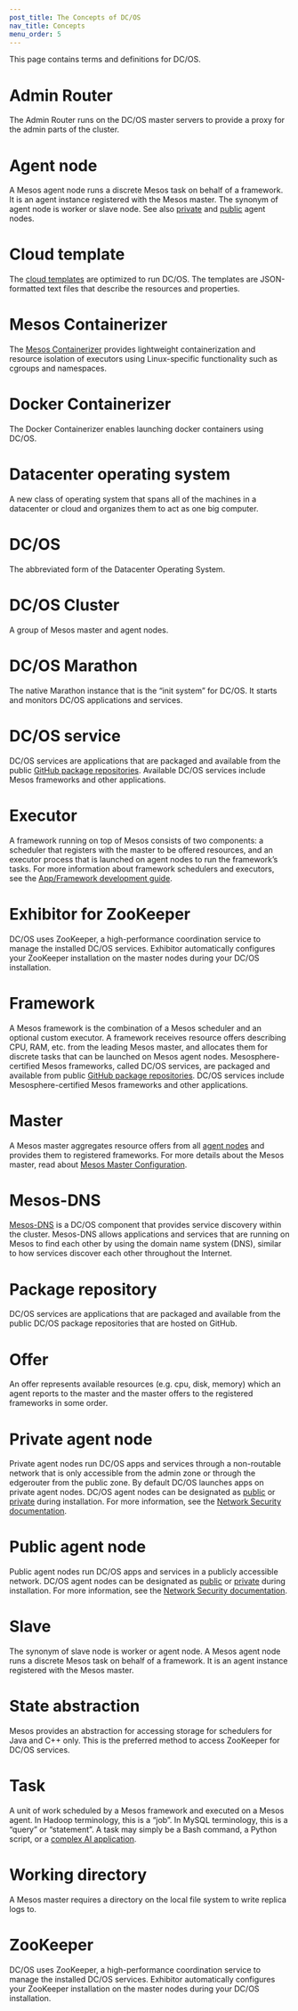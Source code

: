 ```yaml
---
post_title: The Concepts of DC/OS
nav_title: Concepts
menu_order: 5
---
```

<!-- This source repo for this topic is https://github.com/dcos/dcos-docs -->
This page contains terms and definitions for DC/OS.

# Admin Router

The Admin Router runs on the DC/OS master servers to provide a proxy for the admin parts of the cluster.

# <a name="agent"></a> Agent node

A Mesos agent node runs a discrete Mesos task on behalf of a framework. It is an agent instance registered with the Mesos master. The synonym of agent node is worker or slave node. See also [private][1] and [public][2] agent nodes.

# Cloud template

The [cloud templates][3] are optimized to run DC/OS. The templates are JSON-formatted text files that describe the resources and properties.

# Mesos Containerizer

The [Mesos Containerizer][4] provides lightweight containerization and resource isolation of executors using Linux-specific functionality such as cgroups and namespaces.

# Docker Containerizer

The Docker Containerizer enables launching docker containers using DC/OS.

# Datacenter operating system

A new class of operating system that spans all of the machines in a datacenter or cloud and organizes them to act as one big computer.

# DC/OS

The abbreviated form of the Datacenter Operating System.

# DC/OS Cluster

A group of Mesos master and agent nodes.

# DC/OS Marathon

The native Marathon instance that is the “init system” for DC/OS. It starts and monitors DC/OS applications and services.

# DC/OS service

DC/OS services are applications that are packaged and available from the public [GitHub package repositories][5]. Available DC/OS services include Mesos frameworks and other applications.

# Executor

A framework running on top of Mesos consists of two components: a scheduler that registers with the master to be offered resources, and an executor process that is launched on agent nodes to run the framework’s tasks. For more information about framework schedulers and executors, see the [App/Framework development guide][6].

# Exhibitor for ZooKeeper

DC/OS uses ZooKeeper, a high-performance coordination service to manage the installed DC/OS services. Exhibitor automatically configures your ZooKeeper installation on the master nodes during your DC/OS installation.

# Framework

A Mesos framework is the combination of a Mesos scheduler and an optional custom executor. A framework receives resource offers describing CPU, RAM, etc. from the leading Mesos master, and allocates them for discrete tasks that can be launched on Mesos agent nodes. Mesosphere-certified Mesos frameworks, called DC/OS services, are packaged and available from public [GitHub package repositories][5]. DC/OS services include Mesosphere-certified Mesos frameworks and other applications.

# Master

A Mesos master aggregates resource offers from all [agent nodes][8] and provides them to registered frameworks. For more details about the Mesos master, read about [Mesos Master Configuration][9].

# Mesos-DNS

[Mesos-DNS][10] is a DC/OS component that provides service discovery within the cluster. Mesos-DNS allows applications and services that are running on Mesos to find each other by using the domain name system (DNS), similar to how services discover each other throughout the Internet.

# Package repository

DC/OS services are applications that are packaged and available from the public DC/OS package repositories that are hosted on GitHub.

# Offer

An offer represents available resources (e.g. cpu, disk, memory) which an agent reports to the master and the master offers to the registered frameworks in some order.

# <a name="private"></a> Private agent node

Private agent nodes run DC/OS apps and services through a non-routable network that is only accessible from the admin zone or through the edgerouter from the public zone. By default DC/OS launches apps on private agent nodes. DC/OS agent nodes can be designated as [public][2] or [private][1] during installation. For more information, see the [Network Security documentation][11].

# <a name="public"></a> Public agent node

Public agent nodes run DC/OS apps and services in a publicly accessible network. DC/OS agent nodes can be designated as [public][2] or [private][1] during installation. For more information, see the [Network Security documentation][11].

# Slave

The synonym of slave node is worker or agent node. A Mesos agent node runs a discrete Mesos task on behalf of a framework. It is an agent instance registered with the Mesos master.

# State abstraction

Mesos provides an abstraction for accessing storage for schedulers for Java and C++ only. This is the preferred method to access ZooKeeper for DC/OS services.

# Task

A unit of work scheduled by a Mesos framework and executed on a Mesos agent. In Hadoop terminology, this is a “job”. In MySQL terminology, this is a “query” or “statement”. A task may simply be a Bash command, a Python script, or a [complex AI application][12].

# Working directory

A Mesos master requires a directory on the local file system to write replica logs to.

# ZooKeeper

DC/OS uses ZooKeeper, a high-performance coordination service to manage the installed DC/OS services. Exhibitor automatically configures your ZooKeeper installation on the master nodes during your DC/OS installation.

[1]: #private
[2]: #public
[3]: /docs/1.7/administration/installing/cloud/
[4]: http://mesos.apache.org/documentation/latest/containerizer/
[5]: https://github.com/mesosphere/universe
[6]: http://mesos.apache.org/documentation/latest/app-framework-development-guide/
[8]: #agent
[9]: http://mesos.apache.org/documentation/latest/configuration/
[10]: https://github.com/mesosphere/mesos-dns
[11]: ../security/
[12]: https://en.wikipedia.org/wiki/Dynamic_Analysis_and_Replanning_Tool
